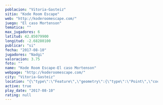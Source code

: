 ```yaml
---
poblacion: "Vitoria-Gasteiz"
sitio: "Kode Room Escape"
web: "http://koderoomescape.com/"
juego: "El caso Mortenson"
tematica: ""
max_jugadores: 6
latitud: 42.85079900
longitud: -2.68280100
publicar: "si"
fecha: "2017-08-10"
jugadores: "Nadgi"
valoracion: 3.75
foto: ""
name: "Kode Room Escape-El caso Mortenson"
webpage: "http://koderoomescape.com/"
city: "Vitoria-Gasteiz"
location: "{\"type\":\"Feature\",\"geometry\":{\"type\":\"Point\",\"coordinates\":[-2.682801,42.850799]}}"
active: true
play_date: "2017-08-10"
rating: null
---
```

